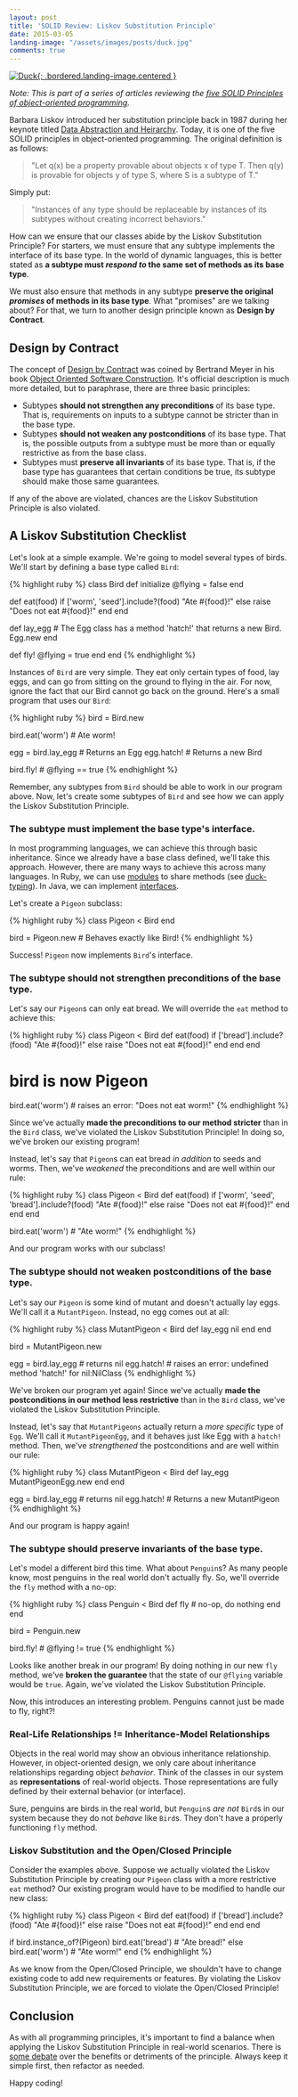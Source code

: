 ```yaml
---
layout: post
title: 'SOLID Review: Liskov Substitution Principle'
date: 2015-03-05
landing-image: "/assets/images/posts/duck.jpg"
comments: true
---
```


[![Duck](/assets/images/posts/duck.jpg){: .bordered.landing-image.centered }](/assets/images/posts/duck.jpg)

 *Note: This is part of a series of articles reviewing the [five SOLID Principles of object-oriented programming](http://en.wikipedia.org/wiki/SOLID_%28object-oriented_design%29).*

Barbara Liskov introduced her substitution principle back in 1987 during her keynote titled [Data Abstraction and Heirarchy](http://rendezvouswithdestiny.net/index_files/LiskovSub.pdf). Today, it is one of the five SOLID principles in object-oriented programming. The original definition is as follows:

> "Let q(x) be a property provable about objects x of type T. Then q(y) is provable for objects y of type S, where S is a subtype of T."

Simply put:

> "Instances of any type should be replaceable by instances of its subtypes without creating incorrect behaviors."

How can we ensure that our classes abide by the Liskov Substitution Principle? For starters, we must ensure that any subtype implements the interface of its base type. In the world of dynamic languages, this is better stated as **a subtype must *respond to* the same set of methods as its base type**.

We must also ensure that methods in any subtype **preserve the original *promises* of methods in its base type**. What "promises" are we talking about? For that, we turn to another design principle known as **Design by Contract**.

## Design by Contract

The concept of [Design by Contract](http://en.wikipedia.org/wiki/Design_by_contract) was coined by Bertrand Meyer in his book [Object Oriented Software Construction](http://www.amazon.com/Object-Oriented-Software-Construction-CD-ROM-Edition/dp/0136291554). It's official description is much more detailed, but to paraphrase, there are three basic principles:

* Subtypes **should not strengthen any preconditions** of its base type. That is, requirements on inputs to a subtype cannot be stricter than in the base type.
* Subtypes **should not weaken any postconditions** of its base type. That is, the possible outputs from a subtype must be more than or equally restrictive as from the base class.
* Subtypes must **preserve all invariants** of its base type. That is, if the base type has guarantees that certain conditions be true, its subtype should make those same guarantees.

If any of the above are violated, chances are the Liskov Substitution Principle is also violated.

## A Liskov Substitution Checklist

Let's look at a simple example. We're going to model several types of birds. We'll start by defining a base type called `Bird`:

{% highlight ruby %}
class Bird
  def initialize
    @flying = false
  end
 
  def eat(food)
    if ['worm', 'seed'].include?(food)
      "Ate #{food}!"
    else
      raise "Does not eat #{food}!"
    end
  end
 
  def lay_egg
    # The Egg class has a method 'hatch!' that returns a new Bird.
    Egg.new
  end
 
  def fly!
    @flying = true
  end
end
{% endhighlight %}

Instances of `Bird` are very simple. They eat only certain types of food, lay eggs, and can go from sitting on the ground to flying in the air. For now, ignore the fact that our Bird cannot go back on the ground. Here's a small program that uses our `Bird`:

{% highlight ruby %}
bird = Bird.new
 
bird.eat('worm') # Ate worm!
 
egg = bird.lay_egg # Returns an Egg
egg.hatch! # Returns a new Bird
 
bird.fly! # @flying == true
{% endhighlight %}

Remember, any subtypes from `Bird` should be able to work in our program above. Now, let's create some subtypes of `Bird` and see how we can apply the Liskov Substitution Principle.

### The subtype must implement the base type's interface.

In most programming languages, we can achieve this through basic inheritance. Since we already have a base class defined, we'll take this approach. However, there are many ways to achieve this across many languages. In Ruby, we can use [modules](http://www.ruby-doc.org/core-2.2.0/Module.html) to share methods (see [duck-typing](http://en.wikipedia.org/wiki/Duck_typing)). In Java, we can implement [interfaces](http://docs.oracle.com/javase/tutorial/java/concepts/interface.html).

Let's create a `Pigeon` subclass:

{% highlight ruby %}
class Pigeon < Bird
end
 
bird = Pigeon.new # Behaves exactly like Bird!
{% endhighlight %}

Success! `Pigeon` now implements `Bird`'s interface.

### The subtype should not strengthen preconditions of the base type.

Let's say our `Pigeon`s can only eat bread. We will override the `eat`
method to achieve this:

{% highlight ruby %}
class Pigeon < Bird
  def eat(food)
    if ['bread'].include?(food)
      "Ate #{food}!"
    else
      raise "Does not eat #{food}!"
    end
  end
end
 
# bird is now Pigeon
bird.eat('worm') # raises an error: "Does not eat worm!"
{% endhighlight %}

Since we've actually **made the preconditions to our method stricter** than in the `Bird` class, we've violated the Liskov Substitution Principle! In doing so, we've broken our existing program!

Instead, let's say that `Pigeon`s can eat bread *in addition* to seeds and worms. Then, we've *weakened* the preconditions and are well within our rule:

{% highlight ruby %}
class Pigeon < Bird
  def eat(food)
    if ['worm', 'seed', 'bread'].include?(food)
      "Ate #{food}!"
    else
      raise "Does not eat #{food}!"
    end
  end
end
 
bird.eat('worm') # "Ate worm!"
{% endhighlight %}

And our program works with our subclass!

### The subtype should not weaken postconditions of the base type.

Let's say our `Pigeon` is some kind of mutant and doesn't actually lay eggs. We'll call it a `MutantPigeon`. Instead, no egg comes out at all:

{% highlight ruby %}
class MutantPigeon < Bird
  def lay_egg
    nil
  end
end
 
bird = MutantPigeon.new
 
egg = bird.lay_egg # returns nil
egg.hatch! # raises an error: undefined method 'hatch!' for nil:NilClass
{% endhighlight %}

We've broken our program yet again! Since we've actually **made the postconditions in our method less restrictive** than in the `Bird` class, we've violated the Liskov Substitution Principle.

Instead, let's say that `MutantPigeons` actually return a *more specific* type of `Egg`. We'll call it `MutantPigeonEgg`, and it behaves just like Egg with a `hatch!` method. Then, we've *strengthened* the postconditions and are well within our rule:

{% highlight ruby %}
class MutantPigeon < Bird
  def lay_egg
    MutantPigeonEgg.new
  end
end
 
egg = bird.lay_egg # returns nil
egg.hatch! # Returns a new MutantPigeon
{% endhighlight %}

And our program is happy again!

### The subtype should preserve invariants of the base type.

Let's model a different bird this time. What about `Penguin`s? As many people know, most penguins in the real world don't actually fly. So, we'll override the `fly` method with a no-op:

{% highlight ruby %}
class Penguin < Bird
  def fly
    # no-op, do nothing
  end
end
 
bird = Penguin.new
 
bird.fly! # @flying != true
{% endhighlight %}

Looks like another break in our program! By doing nothing in our new `fly` method, we've **broken the guarantee** that the state of our `@flying` variable would be `true`. Again, we've violated the Liskov Substitution Principle.

Now, this introduces an interesting problem. Penguins cannot just be made to fly, right?!

### Real-Life Relationships != Inheritance-Model Relationships

Objects in the real world may show an obvious inheritance relationship. However, in object-oriented design, we only care about inheritance relationships regarding object *behavior*. Think of the classes in our system as **representations** of real-world objects. Those representations are fully defined by their external behavior (or interface).

Sure, penguins are birds in the real world, but `Penguin`s *are not* `Bird`s in our system because they do not *behave* like `Bird`s. They don't have a properly functioning `fly` method.

### Liskov Substitution and the Open/Closed Principle

Consider the examples above. Suppose we actually violated the Liskov Substitution Principle by creating our `Pigeon` class with a more restrictive `eat` method? Our existing program would have to be modified to handle our new class:

{% highlight ruby %}
class Pigeon < Bird
  def eat(food)
    if ['bread'].include?(food)
      "Ate #{food}!"
    else
      raise "Does not eat #{food}!"
    end
  end
end
 
if bird.instance_of?(Pigeon)
  bird.eat('bread') # "Ate bread!"
else
  bird.eat('worm') # "Ate worm!"
end
{% endhighlight %}

As we know from the Open/Closed Principle, we shouldn't have to change existing code to add new requirements or features. By violating the Liskov Substitution Principle, we are forced to violate the Open/Closed Principle!

## Conclusion

As with all programming principles, it's important to find a balance when applying the Liskov Substitution Principle in real-world scenarios. There is [some debate](http://c2.com/cgi/wiki?LiskovSubstitutionPrinciple) over the benefits or detriments of the principle. Always keep it simple first, then refactor as needed.

Happy coding!
